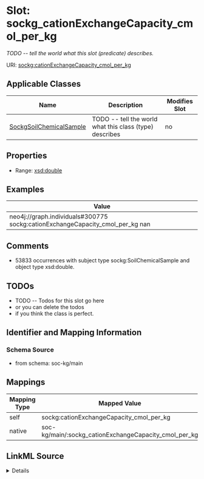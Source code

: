 

# Slot: sockg_cationExchangeCapacity_cmol_per_kg


_TODO -- tell the world what this slot (predicate) describes._





URI: [sockg:cationExchangeCapacity_cmol_per_kg](http://www.semanticweb.org/sockg/ontologies/2024/0/soil-carbon-ontology/cationExchangeCapacity_cmol_per_kg)



<!-- no inheritance hierarchy -->





## Applicable Classes

| Name | Description | Modifies Slot |
| --- | --- | --- |
| [SockgSoilChemicalSample](../classes/SockgSoilChemicalSample.md) | TODO -- tell the world what this class (type) describes |  no  |







## Properties

* Range: [xsd:double](http://www.w3.org/2001/XMLSchema#double)






## Examples

| Value |
| --- |
| neo4j://graph.individuals#300775 sockg:cationExchangeCapacity_cmol_per_kg nan |

## Comments

* 53833 occurrences with subject type sockg:SoilChemicalSample and object type xsd:double.

## TODOs

* TODO -- Todos for this slot go here
* or you can delete the todos
* if you think the class is perfect.

## Identifier and Mapping Information







### Schema Source


* from schema: soc-kg/main




## Mappings

| Mapping Type | Mapped Value |
| ---  | ---  |
| self | sockg:cationExchangeCapacity_cmol_per_kg |
| native | soc-kg/main/:sockg_cationExchangeCapacity_cmol_per_kg |




## LinkML Source

<details>
```yaml
name: sockg_cationExchangeCapacity_cmol_per_kg
description: TODO -- tell the world what this slot (predicate) describes.
todos:
- TODO -- Todos for this slot go here
- or you can delete the todos
- if you think the class is perfect.
comments:
- 53833 occurrences with subject type sockg:SoilChemicalSample and object type xsd:double.
examples:
- value: neo4j://graph.individuals#300775 sockg:cationExchangeCapacity_cmol_per_kg
    nan
from_schema: soc-kg/main
rank: 1000
slot_uri: sockg:cationExchangeCapacity_cmol_per_kg
alias: sockg_cationExchangeCapacity_cmol_per_kg
domain_of:
- sockg_SoilChemicalSample
range: double

```
</details>